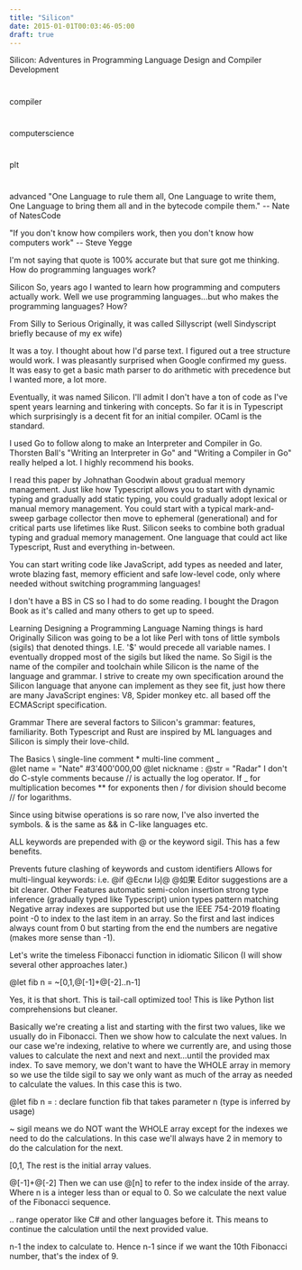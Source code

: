 ```yaml
---
title: "Silicon"
date: 2015-01-01T00:03:46-05:00
draft: true
---
```


Silicon: Adventures in Programming Language Design and Compiler Development

#

compiler

#

computerscience

#

plt

#

advanced
"One Language to rule them all, One Language to write them, One Language to bring them all and in the bytecode compile them." -- Nate of NatesCode

"If you don't know how compilers work, then you don't know how computers work" -- Steve Yegge

I'm not saying that quote is 100% accurate but that sure got me thinking. How do programming languages work?

Silicon
So, years ago I wanted to learn how programming and computers actually work. Well we use programming languages...but who makes the programming languages? How?

From Silly to Serious
Originally, it was called Sillyscript (well Sindyscript briefly because of my ex wife)

It was a toy. I thought about how I'd parse text. I figured out a tree structure would work. I was pleasantly surprised when Google confirmed my guess. It was easy to get a basic math parser to do arithmetic with precedence but I wanted more, a lot more.

Eventually, it was named Silicon. I'll admit I don't have a ton of code as I've spent years learning and tinkering with concepts. So far it is in Typescript which surprisingly is a decent fit for an initial compiler. OCaml is the standard.

I used Go to follow along to make an Interpreter and Compiler in Go. Thorsten Ball's "Writing an Interpreter in Go" and "Writing a Compiler in Go" really helped a lot. I highly recommend his books.

I read this paper by Johnathan Goodwin about gradual memory management. Just like how Typescript allows you to start with dynamic typing and gradually add static typing, you could gradually adopt lexical or manual memory management. You could start with a typical mark-and-sweep garbage collector then move to ephemeral (generational) and for critical parts use lifetimes like Rust. Silicon seeks to combine both gradual typing and gradual memory management. One language that could act like Typescript, Rust and everything in-between.

You can start writing code like JavaScript, add types as needed and later, wrote blazing fast, memory efficient and safe low-level code, only where needed without switching programming languages!

I don't have a BS in CS so I had to do some reading. I bought the Dragon Book as it's called and many others to get up to speed.

Learning
Designing a Programming Language
Naming things is hard
Originally Silicon was going to be a lot like Perl with tons of little symbols (sigils) that denoted things. I.E. '$' would precede all variable names. I eventually dropped most of the sigils but liked the name. So Sigil is the name of the compiler and toolchain while Silicon is the name of the language and grammar. I strive to create my own specification around the Silicon language that anyone can implement as they see fit, just how there are many JavaScript engines: V8, Spider monkey etc. all based off the ECMAScript specification.

Grammar
There are several factors to Silicon's grammar: features, familiarity. Both Typescript and Rust are inspired by ML languages and Silicon is simply their love-child.

The Basics
\\ single-line comment \* multi-line
comment _\
@let name = "Nate" #3'400'000,00
@let nickname : @str = "Radar"
I don't do C-style comments because // is actually the log operator. If _ for multiplication becomes \*\* for exponents then / for division should become // for logarithms.

Since using bitwise operations is so rare now, I've also inverted the symbols. & is the same as && in C-like languages etc.

ALL keywords are prepended with @ or the keyword sigil. This has a few benefits.

Prevents future clashing of keywords and custom identifiers
Allows for multi-lingual keywords: i.e. @if @Если إذا@ @如果
Editor suggestions are a bit clearer.
Other Features
automatic semi-colon insertion
strong type inference (gradually typed like Typescript)
union types
pattern matching
Negative array indexes are supported but use the IEEE 754-2019 floating point -0 to index to the last item in an array. So the first and last indices always count from 0 but starting from the end the numbers are negative (makes more sense than -1).

Let's write the timeless Fibonacci function in idiomatic Silicon (I will show several other approaches later.)

@let fib n = ~[0,1,@[-1]+@[-2]..n-1]

Yes, it is that short. This is tail-call optimized too! This is like Python list comprehensions but cleaner.

Basically we're creating a list and starting with the first two values, like we usually do in Fibonacci. Then we show how to calculate the next values. In our case we're indexing, relative to where we currently are, and using those values to calculate the next and next and next...until the provided max index. To save memory, we don't want to have the WHOLE array in memory so we use the tilde sigil to say we only want as much of the array as needed to calculate the values. In this case this is two.

@let fib n = : declare function fib that takes parameter n (type is inferred by usage)

~ sigil means we do NOT want the WHOLE array except for the indexes we need to do the calculations. In this case we'll always have 2 in memory to do the calculation for the next.

[0,1, The rest is the initial array values.

@[-1]+@[-2] Then we can use @[n] to refer to the index inside of the array. Where n is a integer less than or equal to 0. So we calculate the next value of the Fibonacci sequence.

.. range operator like C# and other languages before it. This means to continue the calculation until the next provided value.

n-1 the index to calculate to. Hence n-1 since if we want the 10th Fibonacci number, that's the index of 9.
